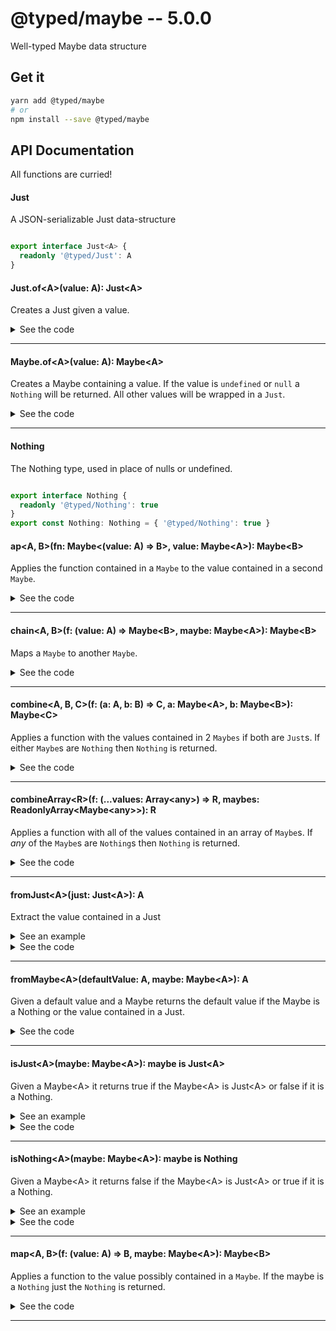 # @typed/maybe -- 5.0.0

Well-typed Maybe data structure

## Get it
```sh
yarn add @typed/maybe
# or
npm install --save @typed/maybe
```

## API Documentation

All functions are curried!

#### Just

<p>

A JSON-serializable Just data-structure

</p>


```typescript

export interface Just<A> {
  readonly '@typed/Just': A
}

```


#### Just.of\<A\>(value: A): Just\<A\>

<p>

Creates a Just given a value. 

</p>


<details>
<summary>See the code</summary>

```typescript

export function of<A>(value: A): Just<A> {
  return { '@typed/Just': value }
}
}

```

</details>
<hr />


#### Maybe.of\<A\>(value: A): Maybe\<A\>

<p>

Creates a Maybe containing a value. If the value is `undefined` or `null`
a `Nothing` will be returned. All other values will be wrapped in a `Just`.

</p>


<details>
<summary>See the code</summary>

```typescript

export const of: <A>(value: A) => Maybe<A> = toMaybe
}

```

</details>
<hr />


#### Nothing

<p>

The Nothing type, used in place of nulls or undefined.

</p>


```typescript

export interface Nothing {
  readonly '@typed/Nothing': true
}
export const Nothing: Nothing = { '@typed/Nothing': true }

```


#### ap\<A, B\>(fn: Maybe\<(value: A) =\> B\>, value: Maybe\<A\>): Maybe\<B\>

<p>

Applies the function contained in a `Maybe` to the value contained in a 
second `Maybe`.

</p>


<details>
<summary>See the code</summary>

```typescript

export const ap: MaybeAp = curry2(__ap)

function __ap<A, B>(fn: Maybe<(value: A) => B>, maybe: Maybe<A>): Maybe<B> {
  return chain(f => map(f, maybe), fn)
}

export interface MaybeAp {
  <A, B>(fn: Maybe<(value: A) => B>, value: Maybe<A>): Maybe<B>
  <A, B>(fn: Maybe<(value: A) => B>): (value: Maybe<A>) => Maybe<B>
}

```

</details>
<hr />


#### chain\<A, B\>(f: (value: A) =\> Maybe\<B\>, maybe: Maybe\<A\>): Maybe\<B\>

<p>

Maps a `Maybe` to another `Maybe`.

</p>


<details>
<summary>See the code</summary>

```typescript

export const chain: MaybeChain = curry2(__chain)

function __chain<A, B>(f: (value: A) => Maybe<B>, maybe: Maybe<A>): Maybe<B> {
  return isNothing(maybe) ? maybe : f(fromJust(maybe))
}

export interface MaybeChain {
  <A, B>(f: (value: A) => Maybe<B>, maybe: Maybe<A>): Maybe<B>
  <A, B>(f: (value: A) => Maybe<B>): (maybe: Maybe<A>) => Maybe<B>
}

```

</details>
<hr />


#### combine\<A, B, C\>(f: (a: A, b: B) =\> C, a: Maybe\<A\>, b: Maybe\<B\>): Maybe\<C\>

<p>

Applies a function with the values contained in 2 `Maybes` if both are 
`Just`s. If either `Maybe`s are `Nothing` then `Nothing` is returned.

</p>


<details>
<summary>See the code</summary>

```typescript

export const combine: Combine = curry3(__combine)

export type Combine = {
  <A, B, C>(f: (valueA: A, valueB: B) => C, maybeA: Maybe<A>, maybeB: Maybe<B>): Maybe<C>
  <A, B, C>(f: (valueA: A, valueB: B) => C, maybeA: Maybe<A>): (maybeB: Maybe<B>) => Maybe<C>

  <A, B, C>(f: (valueA: A, valueB: B) => C): {
    (maybeA: Maybe<A>, maybeB: Maybe<B>): Maybe<C>
    (maybeA: Maybe<A>): (maybeB: Maybe<B>) => Maybe<C>
  }
}

function __combine<A, B, C>(
  f: (valueA: A, valueB: B) => C,
  maybeA: Maybe<A>,
  maybeB: Maybe<B>
): Maybe<C> {
  return combineArray(f, [maybeA, maybeB])
}

```

</details>
<hr />


#### combineArray\<R\>(f: (...values: Array\<any\>) =\> R, maybes: ReadonlyArray\<Maybe\<any\>\>): R

<p>

Applies a function with all of the values contained in an array of `Maybe`s.
If *any* of the `Maybe`s are `Nothing`s then `Nothing` is returned.

</p>


<details>
<summary>See the code</summary>

```typescript

export const combineArray: CombineArray = curry2(__combineArray)

function __combineArray<R>(
  f: (...values: Array<any>) => R,
  maybes: ReadonlyArray<Maybe<any>>
): Maybe<R> {
  const containsNothing = maybes.some(isNothing)

  return containsNothing
    ? Nothing
    : Just.of<R>(f(...(maybes as ReadonlyArray<Just<any>>).map(fromJust)))
}

export type CombineArray = {
  <A, B, C>(f: (valueA: A, valueB: B) => C, maybes: [Maybe<A>, Maybe<B>]): Maybe<C>
  <A, B, C, D>(
    f: (valueA: A, valueB: B, valueC: C) => D,
    maybes: [Maybe<A>, Maybe<B>, Maybe<C>]
  ): Maybe<D>
  <A, B, C, D, E>(
    f: (valueA: A, valueB: B, valueC: C, valueD: D) => E,
    maybes: [Maybe<A>, Maybe<B>, Maybe<C>, Maybe<D>]
  ): Maybe<E>
  <A, B, C, D, E, F>(
    f: (valueA: A, valueB: B, valueC: C, valueD: D, valueE: E) => F,
    maybes: [Maybe<A>, Maybe<B>, Maybe<C>, Maybe<D>, Maybe<E>]
  ): Maybe<F>
  <A, B, C, D, E, F, G>(
    f: (valueA: A, valueB: B, valueC: C, valueD: D, valueE: E, valueF: F) => G,
    maybes: [Maybe<A>, Maybe<B>, Maybe<C>, Maybe<D>, Maybe<E>, Maybe<F>]
  ): Maybe<G>

  <A, B, C>(f: (valueA: A, valueB: B) => C): (maybes: [Maybe<A>, Maybe<B>]) => Maybe<C>
  <A, B, C, D>(f: (valueA: A, valueB: B, valueC: C) => D): (
    maybes: [Maybe<A>, Maybe<B>, Maybe<C>]
  ) => Maybe<D>
  <A, B, C, D, E>(f: (valueA: A, valueB: B, valueC: C, valueD: D) => E): (
    maybes: [Maybe<A>, Maybe<B>, Maybe<C>, Maybe<D>]
  ) => Maybe<E>
  <A, B, C, D, E, F>(f: (valueA: A, valueB: B, valueC: C, valueD: D, valueE: E) => F): (
    maybes: [Maybe<A>, Maybe<B>, Maybe<C>, Maybe<D>, Maybe<E>]
  ) => Maybe<F>
  <A, B, C, D, E, F, G>(
    f: (valueA: A, valueB: B, valueC: C, valueD: D, valueE: E, valueF: F) => G
  ): (maybes: [Maybe<A>, Maybe<B>, Maybe<C>, Maybe<D>, Maybe<E>, Maybe<F>]) => Maybe<G>

  (f: ArrayConstructor): {
    <A, B>(maybes: [Maybe<A>, Maybe<B>]): Maybe<[A, B]>
    <A, B, C>(maybes: [Maybe<A>, Maybe<B>, Maybe<C>]): Maybe<[A, B, C]>
    <A, B, C, D>(maybes: [Maybe<A>, Maybe<B>, Maybe<C>, Maybe<D>]): Maybe<[A, B, C, D]>
    <A, B, C, D, E>(maybes: [Maybe<A>, Maybe<B>, Maybe<C>, Maybe<D>, Maybe<E>]): Maybe<
      [A, B, C, D, E]
    >
    <A, B, C, D, E, F>(maybes: [Maybe<A>, Maybe<B>, Maybe<C>, Maybe<D>, Maybe<E>, Maybe<F>]): Maybe<
      [A, B, C, D, E, F]
    >
  }

  <R>(f: (...values: Array<any>) => R, maybes: ReadonlyArray<Maybe<any>>): Maybe<R>
  <R>(f: (...values: Array<any>) => R): (maybes: ReadonlyArray<Maybe<any>>) => Maybe<R>
}

```

</details>
<hr />


#### fromJust\<A\>(just: Just\<A\>): A

<p>

Extract the value contained in a Just

</p>


<details>
  <summary>See an example</summary>
  
```typescript
import { fromJust, Just } from '@typed/maybe'

const value = fromJust(Just.of(1))
console.log(value) // logs '1'
```

</details>

<details>
<summary>See the code</summary>

```typescript

export function fromJust<A>(just: Just<A>): A {
  return just['@typed/Just']
}

```

</details>
<hr />


#### fromMaybe\<A\>(defaultValue: A, maybe: Maybe\<A\>): A

<p>

Given a default value and a Maybe returns the default value if the Maybe is a 
Nothing or the value contained in a Just.

</p>


<details>
<summary>See the code</summary>

```typescript

export const fromMaybe: FromMaybe = curry2(__fromMaybe)

function __fromMaybe<A>(defaultValue: A, maybe: Maybe<A>): A {
  return isJust(maybe) ? fromJust(maybe) : defaultValue
}

export interface FromMaybe {
  <A>(defaultValue: A, maybe: Maybe<A>): A
  <A>(defaultValue: A): (maybe: Maybe<A>) => A
}

```

</details>
<hr />


#### isJust\<A\>(maybe: Maybe\<A\>): maybe is Just\<A\>

<p>

Given a Maybe\<A\> it returns true if the Maybe\<A\> is Just\<A\> or 
false if it is a Nothing.

</p>


<details>
  <summary>See an example</summary>
  
```typescript
import { isJust, Nothing, Maybe } from '@typed/maybe'

console.log(isJust(Nothing)) // logs false
console.log(isJust(Maybe.of(1))) // logs true
```

</details>

<details>
<summary>See the code</summary>

```typescript

export function isJust<A>(maybe: Maybe<A>): maybe is Just<A> {
  return maybe.hasOwnProperty('@typed/Just')
}

```

</details>
<hr />


#### isNothing\<A\>(maybe: Maybe\<A\>): maybe is Nothing

<p>

Given a Maybe\<A\> it returns false if the Maybe\<A\> is Just\<A\> or 
true if it is a Nothing.

</p>


<details>
  <summary>See an example</summary>
  
```typescript
import { isNothing, Maybe, Nothing } from '@typed/maybe'

console.log(isNothing(Nothing)) // logs true
console.log(isNothing(Maybe.of(1))) // logs false
```

</details>

<details>
<summary>See the code</summary>

```typescript

export function isNothing<A>(maybe: Maybe<A>): maybe is Nothing {
  return (maybe as Nothing)['@typed/Nothing'] === true
}

```

</details>
<hr />


#### map\<A, B\>(f: (value: A) =\> B, maybe: Maybe\<A\>): Maybe\<B\>

<p>

Applies a function to the value possibly contained in a `Maybe`. If the 
maybe is a `Nothing` just the `Nothing` is returned.

</p>


<details>
<summary>See the code</summary>

```typescript

export const map: MaybeMap = curry2(__map)

function __map<A, B>(f: (value: A) => B, maybe: Maybe<A>): Maybe<B> {
  return chain(a => Maybe.of(f(a)), maybe)
}

export interface MaybeMap {
  <A, B>(f: (value: A) => B, maybe: Maybe<A>): Maybe<B>
  <A, B>(f: (value: A) => B): (maybe: Maybe<A>) => Maybe<B>
}

```

</details>
<hr />
